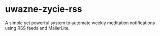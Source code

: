 # uwazne-zycie-rss
A simple yet powerful system to automate weekly meditation notifications using RSS feeds and MailerLite.
